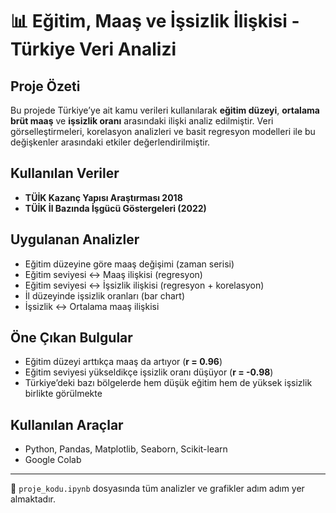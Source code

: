 # 📊 Eğitim, Maaş ve İşsizlik İlişkisi - Türkiye Veri Analizi

## Proje Özeti
Bu projede Türkiye’ye ait kamu verileri kullanılarak **eğitim düzeyi**, **ortalama brüt maaş** ve **işsizlik oranı** arasındaki ilişki analiz edilmiştir. Veri görselleştirmeleri, korelasyon analizleri ve basit regresyon modelleri ile bu değişkenler arasındaki etkiler değerlendirilmiştir.

## Kullanılan Veriler
- **TÜİK Kazanç Yapısı Araştırması 2018**
- **TÜİK İl Bazında İşgücü Göstergeleri (2022)**

## Uygulanan Analizler
- Eğitim düzeyine göre maaş değişimi (zaman serisi)
- Eğitim seviyesi ↔ Maaş ilişkisi (regresyon)
- Eğitim seviyesi ↔ İşsizlik ilişkisi (regresyon + korelasyon)
- İl düzeyinde işsizlik oranları (bar chart)
- İşsizlik ↔ Ortalama maaş ilişkisi

## Öne Çıkan Bulgular
- Eğitim düzeyi arttıkça maaş da artıyor (**r = 0.96**)
- Eğitim seviyesi yükseldikçe işsizlik oranı düşüyor (**r = -0.98**)
- Türkiye’deki bazı bölgelerde hem düşük eğitim hem de yüksek işsizlik birlikte görülmekte

## Kullanılan Araçlar
- Python, Pandas, Matplotlib, Seaborn, Scikit-learn
- Google Colab

---

📎 `proje_kodu.ipynb` dosyasında tüm analizler ve grafikler adım adım yer almaktadır.

